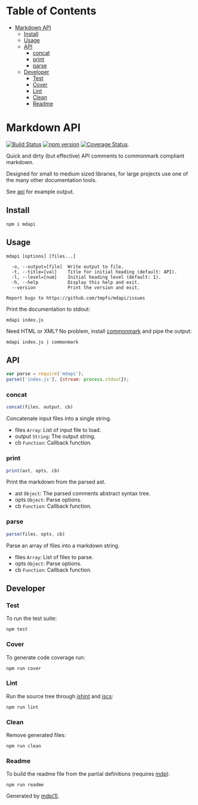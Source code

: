 Table of Contents
=================

* [Markdown API](#markdown-api)
  * [Install](#install)
  * [Usage](#usage)
  * [API](#api)
    * [concat](#concat)
    * [print](#print)
    * [parse](#parse)
  * [Developer](#developer)
    * [Test](#test)
    * [Cover](#cover)
    * [Lint](#lint)
    * [Clean](#clean)
    * [Readme](#readme)

Markdown API
============

[<img src="https://travis-ci.org/tmpfs/mdapi.svg?v=2" alt="Build Status">](https://travis-ci.org/tmpfs/mdapi)
[<img src="http://img.shields.io/npm/v/mdapi.svg?v=2" alt="npm version">](https://npmjs.org/package/mdapi)
[<img src="https://coveralls.io/repos/tmpfs/mdapi/badge.svg?branch=master&service=github&v=2" alt="Coverage Status">](https://coveralls.io/github/tmpfs/mdapi?branch=master).

Quick and dirty (but effective) API comments to commonmark compliant markdown.

Designed for small to medium sized libraries, for large projects use one of the many other documentation tools.

See [api](#api) for example output.

## Install

```
npm i mdapi
```

## Usage

```
mdapi [options] [files...]

  -o, --output=[file]  Write output to file.
  -t, --title=[val]    Title for initial heading (default: API).
  -l, --level=[num]    Initial heading level (default: 1).
  -h, --help           Display this help and exit.
  --version            Print the version and exit.

Report bugs to https://github.com/tmpfs/mdapi/issues
```

Print the documentation to stdout:

```
mdapi index.js
```

Need HTML or XML? No problem, install [commonmark](https://github.com/jgm/commonmark.js) and pipe the output:

```
mdapi index.js | commonmark
```

## API

```javascript
var parse = require('mdapi');
parse(['index.js'], {stream: process.stdout});
```

### concat

```javascript
concat(files, output, cb)
```

Concatenate input files into a single string.

* files `Array`: List of input file to load.
* output `String`: The output string.
* cb `Function`: Callback function.

### print

```javascript
print(ast, opts, cb)
```

Print the markdown from the parsed ast.

* ast `Object`: The parsed comments abstract syntax tree.
* opts `Object`: Parse options.
* cb `Function`: Callback function.

### parse

```javascript
parse(files, opts, cb)
```

Parse an array of files into a markdown string.

* files `Array`: List of files to parse.
* opts `Object`: Parse options.
* cb `Function`: Callback function.

## Developer

### Test

To run the test suite:

```
npm test
```

### Cover

To generate code coverage run:

```
npm run cover
```

### Lint

Run the source tree through [jshint](http://jshint.com) and [jscs](http://jscs.info):

```
npm run lint
```

### Clean

Remove generated files:

```
npm run clean
```

### Readme

To build the readme file from the partial definitions (requires [mdp](https://github.com/tmpfs/mdp)):

```
npm run readme
```

Generated by [mdp(1)](https://github.com/tmpfs/mdp).

[jshint]: http://jshint.com
[jscs]: http://jscs.info
[commonmark]: https://github.com/jgm/commonmark.js
[mdp]: https://github.com/tmpfs/mdp
